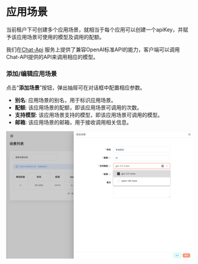 # 应用场景

当前租户下可创建多个应用场景，就相当于每个应用可以创建一个apiKey，并赋予该应用场景可使用的模型及调用的配额。

我们在[Chat-Api](https://github.com/IceBear-CreditEase-LLM/chat-api)
服务上提供了兼容OpenAI标准API的能力，客户端可以调用Chat-API提供的API来调用相应的模型。

### 添加/编辑应用场景

点击“**添加场景**”按钮，弹出抽屉可在对话框中配置相应参数。

- **别名**: 应用场景的别名，用于标识应用场景。
- **配额**: 该应用场景的配额，即该应用场景可调用的次数。
- **支持模型**: 该应用场景支持的模型，即该应用场景可调用的模型。
- **邮箱**: 该应用场景的邮箱，用于接收调用相关信息。

![img.png](assets/add-channel.png)